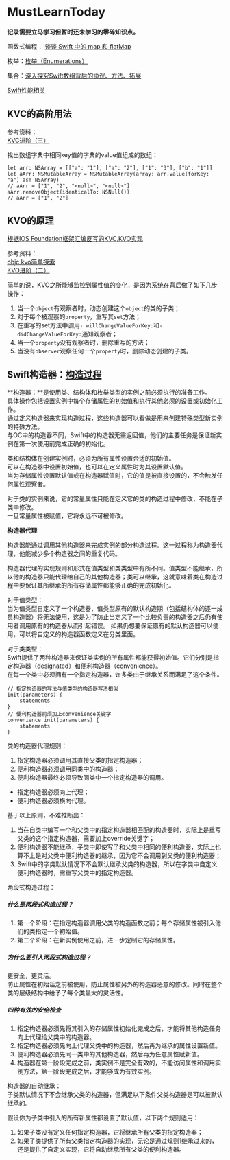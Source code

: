 # MustLearnToday

**记录需要立马学习但暂时还未学习的零碎知识点。**

函数式编程：
[谈谈 Swift 中的 map 和 flatMap](http://www.cocoachina.com/swift/20160527/16467.html)

枚举：[枚举（Enumerations）](http://wiki.jikexueyuan.com/project/swift/chapter2/08_Enumerations.html)

集合：[深入探究Swift数组背后的协议、方法、拓展](http://www.cocoachina.com/ios/20151218/14716.html)

[Swift性能相关](http://www.jianshu.com/p/0d3db4422954?url_type=39&object_type=webpage&pos=1)

## KVC的高阶用法
参考资料：  
[KVC进阶（三）](http://www.jianshu.com/p/6b32f6279347)  

找出数组字典中相同key值的字典的value值组成的数组：

``` 
let arr: NSArray = [["a": "1"], ["a": "2"], ["1": "3"], ["b": "1"]]
let aArr: NSMutableArray = NSMutableArray(array: arr.value(forKey: "a") as! NSArray)
// aArr = ["1", "2", "<null>", "<null>"]
aArr.removeObject(identicalTo: NSNull())
// aArr = ["1", "2"]
```


## KVO的原理
[根据IOS Foundation框架汇编反写的KVC,KVO实现](https://github.com/renjinkui2719/DIS_KVC_KVO)

参考资料：  
[objc kvo简单探索](http://blog.sunnyxx.com/2014/03/09/objc_kvo_secret/)  
[KVO进阶（二）](http://www.jianshu.com/p/a8809c1eaecc)  

简单的说，KVO之所能够监控到属性值的变化，是因为系统在背后做了如下几步操作：

1. 当一个`object`有观察者时，动态创建这个`object`的类的子类；
2. 对于每个被观察的`property`，重写其`set`方法；
3. 在重写的set方法中调用`- willChangeValueForKey:`和`- didChangeValueForKey:`通知观察者；
4. 当一个`property`没有观察者时，删除重写的方法；
5. 当没有`observer`观察任何一个`property`时，删除动态创建的子类。



## Swift构造器：[构造过程](http://wiki.jikexueyuan.com/project/swift/chapter2/14_Initialization.html)  
**构造器：**是使用类、结构体和枚举类型的实例之前必须执行的准备工作。  
具体操作包括设置实例中每个存储属性的初始值和执行其他必须的设置或初始化工作。  
通过定义构造器来实现构造过程，这些构造器可以看做是用来创建特殊类型新实例的特殊方法。  
与OC中的构造器不同，Swift中的构造器无需返回值，他们的主要任务是保证新实例在第一次使用前完成正确的初始化。

类和结构体在创建实例时，必须为所有属性设置合适的初始值。   
可以在构造器中设置初始值，也可以在定义属性时为其设置默认值。  
当为存储属性设置默认值或在构造器赋值时，它的值是被直接设置的，不会触发任何属性观察者。  

对于类的实例来说，它的常量属性只能在定义它的类的构造过程中修改，不能在子类中修改。  
一旦常量属性被赋值，它将永远不可被修改。  

**构造器代理**   

构造器能通过调用其他构造器来完成实例的部分构造过程。这一过程称为构造器代理，他能减少多个构造器之间的重复代码。  

构造器代理的实现规则和形式在值类型和类类型中有所不同。值类型不能继承，所以他的构造器只能代理给自己的其他构造器；类可以继承，这就意味着类在构造过程中要保证其所继承的所有存储属性都能够正确的完成初始化。  

对于值类型：  
当为值类型自定义了一个构造器，值类型原有的默认构造期（包括结构体的逐一成员构造器）将无法使用，这是为了防止当定义了一个比较负责的构造器之后仍有使用者调用原有的构造器从而引起错误。 如果仍想要保证原有的默认构造器可以使用，可以将自定义的构造器函数定义在分类里面。   

对于类类型：  
Swift提供了两种构造器来保证类实例的所有属性都能获得初始值。它们分别是指定构造器（designated）和便利构造器（convenience）。  
在每一个类中必须拥有一个指定构造器，许多类由于继承关系而满足了这个条件。  

```
// 指定构造器的写法与值类型的构造器写法相似
init(parameters) {
    statements
}
// 便利构造器前须加上convenience关键字
convenience init(parameters) {
    statements
}
```
类的构造器代理规则：  

1. 指定构造器必须调用其直接父类的指定构造器；
2. 便利构造器必须调用同类中的构造器；
3. 便利构造器最终必须导致同类中一个指定构造器的调用。  

* 指定构造器必须向上代理；
* 便利构造器必须横向代理。

基于以上原则，不难推断出：  

1. 当在自类中编写一个和父类中的指定构造器相匹配的构造器时，实际上是重写父类的这个指定构造器，需要加上override关键字；
2. 便利构造器不能继承，子类中即使写了和父类中相同的便利构造器，实际上也算不上是对父类中便利构造器的继承，因为它不会调用到父类的便利构造器；
3. Swift中的字类默认情况下不会默认继承父类的构造器，所以在字类中自定义便利构造器时，需重写父类中的指定构造器。

两段式构造过程：   
##### 什么是两段式构造过程？  

1. 第一个阶段：在指定构造器调用父类的构造函数之前；每个存储属性被引入他们的类指定一个初始值。
2. 第二个阶段：在新实例使用之前，进一步定制它的存储属性。

##### 为什么要引入两段式构造过程？  

更安全，更灵活。  
防止属性在初始话之前被使用，防止属性被另外的构造器恶意的修改。同时在整个类的层级结构中给予了每个类最大的灵活性。  

##### 四种有效的安全检查

1. 指定构造器必须先将其引入的存储属性初始化完成之后，才能将其他构造任务向上代理给父类中的构造器。 
2. 指定构造器必须先向上代理父类中的构造器，然后再为继承的属性设置新值。
3. 便利构造器必须先同一类中的其他构造器，然后再为任意属性赋新值。
4. 构造器在第一阶段完成之前，类实例不是完全有效的，不能访问属性和调用实例方法，第一阶段完成之后，才能够成为有效实例。

构造器的自动继承：  
子类默认情况下不会继承父类的构造器，但满足以下条件父类构造器是可以被默认继承的。  

假设你为子类中引入的所有新属性都设置了默认值，以下两个规则适用：  

1. 如果子类没有定义任何指定构造器，它将继承所有父类的指定构造器；  
2. 如果子类提供了所有父类指定构造器的实现，无论是通过规则1继承过来的，还是提供了自定义实现，它将自动继承所有父类的便利构造器。


